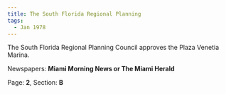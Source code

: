 ```yaml
---  
title: The South Florida Regional Planning  
tags:  
  - Jan 1978  
---  
```

  
The South Florida Regional Planning Council approves the Plaza Venetia Marina.  
  
Newspapers: **Miami Morning News or The Miami Herald**  
  
Page: **2**, Section: **B** 
